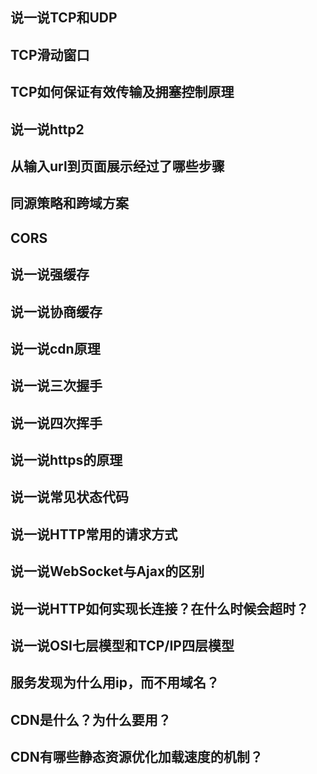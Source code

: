 ## 说一说TCP和UDP

## TCP滑动窗口

## TCP如何保证有效传输及拥塞控制原理

## 说一说http2

## 从输入url到页面展示经过了哪些步骤

## 同源策略和跨域方案

## CORS


## 说一说强缓存

## 说一说协商缓存

## 说一说cdn原理

## 说一说三次握手

## 说一说四次挥手

## 说一说https的原理

## 说一说常见状态代码

## 说一说HTTP常用的请求方式

## 说一说WebSocket与Ajax的区别

## 说一说HTTP如何实现长连接？在什么时候会超时？

## 说一说OSI七层模型和TCP/IP四层模型

## 服务发现为什么用ip，而不用域名？

## CDN是什么？为什么要用？

## CDN有哪些静态资源优化加载速度的机制？